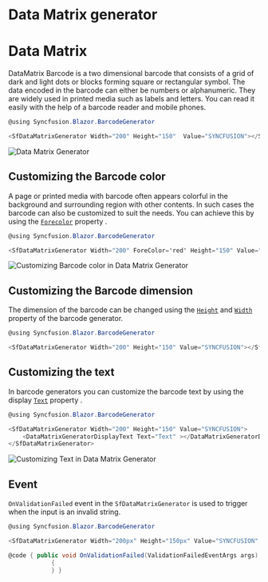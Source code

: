 # Data Matrix generator

# Data Matrix

DataMatrix Barcode is a two dimensional barcode that consists of a grid of dark and light dots or blocks forming square or rectangular symbol. The data encoded in the barcode can either be numbers or alphanumeric. They are widely used in printed media such as labels and letters. You can read it easily with the help of a barcode reader and mobile phones.

```csharp
@using Syncfusion.Blazor.BarcodeGenerator

<SfDataMatrixGenerator Width="200" Height="150"  Value="SYNCFUSION"></SfDataMatrixGenerator>

```

![Data Matrix Generator](images/DataMatrix2.png)

## Customizing the Barcode color

A page or printed media with barcode often appears colorful in the background and surrounding region with other contents. In such cases the barcode can also be customized to suit the needs. You can achieve this by using the [`Forecolor`](https://help.syncfusion.com/cr/blazor/Syncfusion.Blazor.BarcodeGenerator.SfBarcodeGenerator.html#Syncfusion_Blazor_BarcodeGenerator_SfBarcodeGenerator_ForeColor) property .

```csharp
@using Syncfusion.Blazor.BarcodeGenerator

<SfDataMatrixGenerator Width="200" ForeColor='red' Height="150" Value="SYNCFUSION"></SfDataMatrixGenerator>

```

![Customizing Barcode color in Data Matrix Generator](images/DataMatrix3.png)

## Customizing the Barcode dimension

The dimension of the barcode can be changed using the [`Height`](https://help.syncfusion.com/cr/blazor/Syncfusion.Blazor.BarcodeGenerator.SfBarcodeGenerator.html#Syncfusion_Blazor_BarcodeGenerator_SfBarcodeGenerator_Height) and [`Width`](https://help.syncfusion.com/cr/blazor/Syncfusion.Blazor.BarcodeGenerator.SfBarcodeGenerator.html#Syncfusion_Blazor_BarcodeGenerator_SfBarcodeGenerator_Width) property of the barcode generator.

```csharp
@using Syncfusion.Blazor.BarcodeGenerator

<SfDataMatrixGenerator Width="200" Height="150" Value="SYNCFUSION"></SfDataMatrixGenerator>

```

## Customizing the text

In barcode generators you can customize the barcode text by using the display [`Text`](https://help.syncfusion.com/cr/blazor/Syncfusion.Blazor.BarcodeGenerator.DataMatrixGeneratorDisplayText.html#Syncfusion_Blazor_BarcodeGenerator_DataMatrixGeneratorDisplayText_Text) property .

```csharp
@using Syncfusion.Blazor.BarcodeGenerator

<SfDataMatrixGenerator Width="200" Height="150" Value="SYNCFUSION">
    <DataMatrixGeneratorDisplayText Text="Text" ></DataMatrixGeneratorDisplayText>
</SfDataMatrixGenerator>

```

![Customizing Text in Data Matrix Generator](images/DataMatrix4.png)

## Event

`OnValidationFailed` event in the `SfDataMatrixGenerator` is used to trigger when the input is an invalid string.

```csharp
@using Syncfusion.Blazor.BarcodeGenerator

<SfDataMatrixGenerator Width="200px" Height="150px" Value="SYNCFUSION" OnValidationFailed="@OnValidationFailed"></SfDataMatrixGenerator>

@code { public void OnValidationFailed(ValidationFailedEventArgs args)
            {
            } }


```